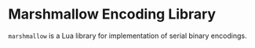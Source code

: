 Marshmallow Encoding Library
============================

`marshmallow` is a Lua library for implementation of serial binary encodings.
